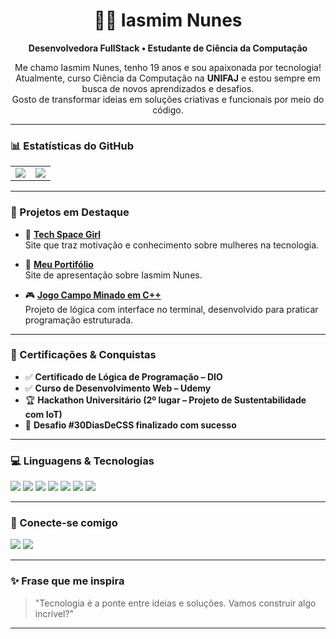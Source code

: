<h1 align="center">👩‍💻 Iasmim Nunes</h1>

<p align="center">
  <strong>Desenvolvedora FullStack • Estudante de Ciência da Computação</strong>
</p>

<p align="center">
  Me chamo Iasmim Nunes, tenho 19 anos e sou apaixonada por tecnologia!<br>
  Atualmente, curso Ciência da Computação na <strong>UNIFAJ</strong> e estou sempre em busca de novos aprendizados e desafios.<br>
  Gosto de transformar ideias em soluções criativas e funcionais por meio do código.
</p>

---

### 📊 Estatísticas do GitHub

<table>
  <tr>
    <td>
      <img src="https://github-readme-stats.vercel.app/api?username=Iasmim-Nunes&show_icons=true&theme=tokyonight&count_private=true" />
    </td>
    <td>
      <img src="https://github-readme-stats.vercel.app/api/top-langs/?username=Iasmim-Nunes&layout=compact&theme=tokyonight" />
    </td>
  </tr>
</table>

---

### 🌟 Projetos em Destaque

- 🛒 [**Tech Space Girl**](https://github.com/Tech-Space-Girls/Tech-Space-Girl-Site)  
  Site que traz motivação e conhecimento sobre mulheres na tecnologia.

- 📅  [**Meu Portifólio**](https://github.com/Iasmim-Nunes/Iasmim-Nunes)  
  Site de apresentação sobre Iasmim Nunes.

- 🎮 [**Jogo Campo Minado em C++**](https://github.com/Iasmim-Nunes/campo-minado)  
  Projeto de lógica com interface no terminal, desenvolvido para praticar programação estruturada.

---

### 📜 Certificações & Conquistas

- ✅ **Certificado de Lógica de Programação – DIO**  
- ✅ **Curso de Desenvolvimento Web – Udemy**  
- 🏆 **Hackathon Universitário (2º lugar – Projeto de Sustentabilidade com IoT)**  
- 🚀 **Desafio #30DiasDeCSS finalizado com sucesso**

---

### 💻 Linguagens & Tecnologias

<p>
  <img src="https://img.shields.io/badge/HTML5-E44D26?style=for-the-badge&logo=html5&logoColor=white"/>
  <img src="https://img.shields.io/badge/CSS3-1572B6?style=for-the-badge&logo=css3&logoColor=white"/>
  <img src="https://img.shields.io/badge/JavaScript-F7DF1E?style=for-the-badge&logo=javascript&logoColor=black"/>
  <img src="https://img.shields.io/badge/Python-3776AB?style=for-the-badge&logo=python&logoColor=white"/>
  <img src="https://img.shields.io/badge/C%23-239120?style=for-the-badge&logo=c-sharp&logoColor=white"/>
  <img src="https://img.shields.io/badge/Next.js-000000?style=for-the-badge&logo=nextdotjs&logoColor=white"/>
  <img src="https://img.shields.io/badge/React-61DAFB?style=for-the-badge&logo=react&logoColor=black"/>
</p>

---

### 🤝 Conecte-se comigo

<p align="left">
  <a href="https://github.com/Iasmim-Nunes" target="_blank"><img src="https://img.shields.io/badge/GitHub-100000?style=for-the-badge&logo=github&logoColor=white"/></a>
  <a href="https://www.linkedin.com/in/iasmim-nunes" target="_blank"><img src="https://img.shields.io/badge/LinkedIn-0A66C2?style=for-the-badge&logo=linkedin&logoColor=white"/></a>
</p>

---

### ✨ Frase que me inspira

> "Tecnologia é a ponte entre ideias e soluções. Vamos construir algo incrível?"

---
